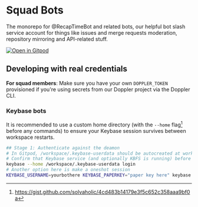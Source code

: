 # Squad Bots

The monorepo for @RecapTimeBot and related bots, our helpful bot slash service account for things like issues and merge requests moderation, repository mirroring and API-related stuff.

[![Open in Gitpod](https://img.shields.io/badge/Open%20in-Gitpod-orange?style=for-the-badge&logo=gitpod)](https://gitpod.io/#https://github.com/RecapTime/squad-bots)

## Developing with real credentials

**For squad members**: Make sure you have your own `DOPPLER_TOKEN` provisioned if you're using secrets from our Doppler project via the Doppler CLI.

### Keybase bots

It is recommended to use a custom home directory (with the `--home` flag[^1] before any commands) to ensure your Keybase session survives between workspace restarts.

```bash
## Stage 1: Authenticate against the deamon
# In Gitpod, /workspace/.keybase-userdata should be autocreated at workspace init for you.
# Confirm that Keybase service (and optionally KBFS is running) before doing this.
keybase --home /workspace/.keybase-userdata login
# Another option here is make a oneshot session
KEYBASE_USERNAME=yourbothere KEYBASE_PAPERKEY="paper key here" keybase oneshot
```

[^1]: https://gist.github.com/solvaholic/4cd483b14179e3f5c652c358aaa9bf0a
